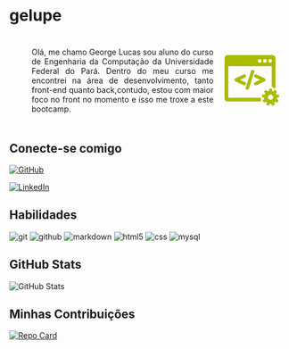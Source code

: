# gelupe

<div style="margin: 20px; display: flex">
<p style="width: 500px; margin: 20px; text-align: justify"> 
Olá, me chamo George Lucas sou aluno do curso de Engenharia da Computação da Universidade Federal do Pará. Dentro do meu curso me encontrei na área de desenvolvimento, tanto front-end quanto back,contudo, estou com maior foco no front no momento e isso me troxe a este bootcamp.
</p>
<svg fill="#aabb00" version="1.1" id="Capa_1" xmlns="http://www.w3.org/2000/svg" xmlns:xlink="http://www.w3.org/1999/xlink" width="150px" height="150px" viewBox="0 0 419.931 419.931" xml:space="preserve" stroke="#aabb00"><g id="SVGRepo_bgCarrier" stroke-width="0"></g><g id="SVGRepo_tracerCarrier" stroke-linecap="round" stroke-linejoin="round"></g><g id="SVGRepo_iconCarrier"> <g> <g> <g> <path d="M282.895,352.367c-2.176-1.324-4.072-3.099-5.579-5.25c-0.696-0.992-1.284-2.041-1.771-3.125H28.282V100.276h335.624 v159.138c7.165,0.647,13.177,5.353,15.701,11.797c2.235-1.225,4.726-1.982,7.344-2.213c1.771-0.154,3.53-0.044,5.236,0.293 V39.561c0-12.996-10.571-23.569-23.566-23.569H23.568C10.573,15.992,0,26.565,0,39.561v309.146 c0,12.996,10.573,23.568,23.568,23.568h257.179c-2.007-4.064-2.483-8.652-1.302-13.066 C280.126,356.67,281.304,354.354,282.895,352.367z M338.025,55.569c0-4.806,3.896-8.703,8.702-8.703h8.702 c4.807,0,8.702,3.896,8.702,8.703v9.863c0,4.806-3.896,8.702-8.702,8.702h-8.702c-4.807,0-8.702-3.896-8.702-8.702V55.569z M297.56,55.569c0-4.806,3.896-8.703,8.702-8.703h8.703c4.807,0,8.702,3.896,8.702,8.703v9.863c0,4.806-3.896,8.702-8.702,8.702 h-8.703c-4.806,0-8.702-3.896-8.702-8.702V55.569z M257.094,55.569c0-4.806,3.897-8.703,8.702-8.703h8.702 c4.807,0,8.703,3.896,8.703,8.703v9.863c0,4.806-3.896,8.702-8.703,8.702h-8.702c-4.805,0-8.702-3.896-8.702-8.702V55.569z"></path> <path d="M419.875,335.77l-2.615-14.83c-0.353-1.997-2.256-3.331-4.255-2.979l-13.188,2.324c-1.583-3.715-3.605-7.195-6.005-10.38 l8.614-10.268c0.626-0.744,0.931-1.709,0.847-2.68c-0.086-0.971-0.554-1.867-1.3-2.494l-11.534-9.68 c-0.746-0.626-1.713-0.93-2.683-0.845c-0.971,0.085-1.867,0.552-2.493,1.298l-8.606,10.26c-3.533-1.8-7.312-3.188-11.271-4.104 v-13.392c0-2.028-1.645-3.674-3.673-3.674h-15.06c-2.027,0-3.673,1.646-3.673,3.674v13.392 c-3.961,0.915-7.736,2.304-11.271,4.104l-8.608-10.259c-1.304-1.554-3.62-1.756-5.175-0.453l-11.535,9.679 c-0.746,0.627-1.213,1.523-1.299,2.494c-0.084,0.971,0.22,1.937,0.846,2.683l8.615,10.266c-2.396,3.184-4.422,6.666-6.005,10.38 l-13.188-2.325c-1.994-0.351-3.901,0.982-4.255,2.979l-2.614,14.83c-0.169,0.959,0.05,1.945,0.607,2.744 c0.561,0.799,1.41,1.342,2.37,1.511l13.198,2.326c0.215,4.089,0.927,8.045,2.073,11.812l-11.6,6.695 c-0.844,0.485-1.459,1.289-1.712,2.229c-0.252,0.941-0.119,1.943,0.367,2.787l7.529,13.041c0.485,0.844,1.289,1.459,2.229,1.711 c0.313,0.084,0.632,0.125,0.951,0.125c0.639,0,1.272-0.166,1.836-0.492l11.609-6.703c2.73,2.925,5.812,5.517,9.18,7.709 l-4.584,12.593c-0.332,0.916-0.289,1.926,0.123,2.809s1.157,1.566,2.072,1.898l14.148,5.149c0.406,0.148,0.832,0.224,1.257,0.224 c0.53,0,1.063-0.115,1.554-0.345c0.883-0.411,1.564-1.157,1.897-2.073l4.583-12.593c1.965,0.238,3.965,0.361,5.994,0.361 s4.029-0.125,5.994-0.361l4.584,12.593c0.332,0.916,1.016,1.662,1.897,2.073c0.49,0.229,1.021,0.345,1.554,0.345 c0.424,0,0.85-0.074,1.256-0.224l14.15-5.149c0.913-0.332,1.659-1.017,2.07-1.898c0.412-0.883,0.456-1.893,0.123-2.809 l-4.584-12.591c3.365-2.192,6.447-4.786,9.18-7.709l11.609,6.703c0.563,0.324,1.197,0.492,1.836,0.492 c0.318,0,0.64-0.043,0.951-0.125c0.941-0.252,1.743-0.869,2.229-1.711l7.529-13.043c0.486-0.842,0.619-1.846,0.367-2.787 c-0.253-0.938-0.868-1.742-1.712-2.229l-11.598-6.693c1.146-3.768,1.856-7.724,2.071-11.812l13.198-2.327 c0.96-0.169,1.812-0.712,2.37-1.511C419.825,337.715,420.044,336.729,419.875,335.77z M354.184,359.336 c-11.155,0-20.2-9.045-20.2-20.201s9.046-20.2,20.2-20.2c11.156,0,20.201,9.044,20.201,20.2S365.34,359.336,354.184,359.336z"></path> <g> <path d="M164.695,235.373c0-4.752-2.785-9.117-7.096-11.119l-39.455-18.332l39.456-18.334c4.31-2.004,7.095-6.368,7.095-11.118 v-0.319c0-4.21-2.119-8.075-5.665-10.334c-1.962-1.253-4.247-1.916-6.606-1.916c-1.778,0-3.563,0.391-5.16,1.133l-63.078,29.333 c-4.309,2.004-7.092,6.368-7.092,11.117v0.877c0,4.743,2.782,9.104,7.093,11.118l63.084,29.336 c1.631,0.755,3.368,1.138,5.162,1.138c2.338,0,4.616-0.664,6.597-1.924c3.548-2.268,5.666-6.13,5.666-10.335L164.695,235.373 L164.695,235.373z"></path> <path d="M226.932,134.012c-2.301-3.15-6.002-5.03-9.901-5.03h-0.314c-5.354,0-10.048,3.425-11.679,8.516L163.478,266.27 c-1.183,3.718-0.517,7.813,1.781,10.962c2.301,3.148,6.002,5.029,9.901,5.029h0.315c5.352,0,10.043-3.426,11.672-8.516 l41.555-128.762C229.896,141.268,229.234,137.167,226.932,134.012z"></path> <path d="M308.001,194.366l-63.079-29.333c-1.592-0.74-3.374-1.131-5.152-1.131c-2.358,0-4.644,0.661-6.605,1.912 c-3.552,2.263-5.671,6.127-5.671,10.337v0.319c0,4.746,2.783,9.111,7.097,11.123l39.454,18.33l-39.455,18.331 c-4.311,2.002-7.096,6.367-7.096,11.119v0.321c0,4.205,2.119,8.066,5.669,10.336c1.974,1.258,4.254,1.923,6.595,1.923 c1.792,0,3.527-0.383,5.169-1.141l63.082-29.336c4.307-2.009,7.088-6.371,7.088-11.114v-0.877 C315.094,200.735,312.311,196.371,308.001,194.366z"></path> </g> </g> </g> </g> </g></svg>
</div>

## Conecte-se comigo

[![GitHub](https://img.shields.io/badge/GitHub-330033?style=for-the-badge&logo=github&logoColor=aabb00)](https://github.com/gelupe)

[![LinkedIn](https://img.shields.io/badge/LinkedIn-330033?style=for-the-badge&logo=linkedin&logoColor=aabb00)](https://www.linkedin.com/in/george-pereira-2a4624176/)

## Habilidades

<p>

<img src="https://img.shields.io/badge/GIT-330033?style=for-the-badge&logo=git&logoColor=aabb00" alt="git"/>
<img src="https://img.shields.io/badge/GitHub-330033?style=for-the-badge&logo=github&logoColor=aabb00" alt="github"/>
<img src="https://img.shields.io/badge/Markdown-330033?style=for-the-badge&logo=markdown&logoColor=aabb00" alt="markdown"/>
<img src="https://img.shields.io/badge/HTML5-330033?style=for-the-badge&logo=html5&logoColor=aabb00" alt="html5"/>
<img src="https://img.shields.io/badge/CSS3-330033?style=for-the-badge&logo=css3&logoColor=aabb00" alt="css"/>
<img src="https://img.shields.io/badge/MySQL-330033?style=for-the-badge&logo=mysql&logoColor=aabb00" alt="mysql"/>
</p>

## GitHub Stats

![GitHub Stats](https://github-readme-stats.vercel.app/api?username=gelupe&theme=transparent&bg_color=330033&border_color=bbcc00&show_icons=true&icon_color=aabb00&title_color=aabb00&text_color=FFF)

## Minhas Contribuições

[![Repo Card](https://github-readme-stats.vercel.app/api/pin/?username=gelupe&repo=dio-lab-open-source&bg_color=330033&border_color=30A3DC&show_icons=true&icon_color=aabb00&title_color=aabb00&text_color=fff)](https://github.com/gelupe/dio-lab-open-source)
